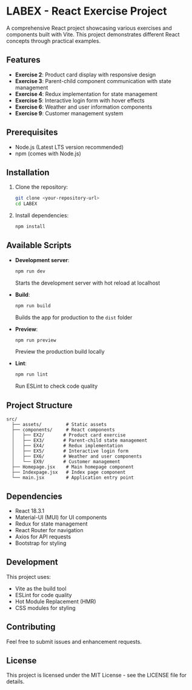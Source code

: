 # LABEX - React Exercise Project

A comprehensive React project showcasing various exercises and components built with Vite. This project demonstrates different React concepts through practical examples.

## Features

- **Exercise 2**: Product card display with responsive design
- **Exercise 3**: Parent-child component communication with state management
- **Exercise 4**: Redux implementation for state management
- **Exercise 5**: Interactive login form with hover effects
- **Exercise 6**: Weather and user information components
- **Exercise 9**: Customer management system

## Prerequisites

- Node.js (Latest LTS version recommended)
- npm (comes with Node.js)

## Installation

1. Clone the repository:
   ```bash
   git clone <your-repository-url>
   cd LABEX
   ```

2. Install dependencies:
   ```bash
   npm install
   ```

## Available Scripts

- **Development server**:
  ```bash
  npm run dev
  ```
  Starts the development server with hot reload at localhost

- **Build**:
  ```bash
  npm run build
  ```
  Builds the app for production to the `dist` folder

- **Preview**:
  ```bash
  npm run preview
  ```
  Preview the production build locally

- **Lint**:
  ```bash
  npm run lint
  ```
  Run ESLint to check code quality

## Project Structure

```
src/
  ├── assets/         # Static assets
  ├── components/     # React components
  │   ├── EX2/       # Product card exercise
  │   ├── EX3/       # Parent-child state management
  │   ├── EX4/       # Redux implementation
  │   ├── EX5/       # Interactive login form
  │   ├── EX6/       # Weather and user components
  │   └── EX9/       # Customer management
  ├── Homepage.jsx    # Main homepage component
  ├── Indexpage.jsx   # Index page component
  └── main.jsx        # Application entry point
```

## Dependencies

- React 18.3.1
- Material-UI (MUI) for UI components
- Redux for state management
- React Router for navigation
- Axios for API requests
- Bootstrap for styling

## Development

This project uses:
- Vite as the build tool
- ESLint for code quality
- Hot Module Replacement (HMR)
- CSS modules for styling

## Contributing

Feel free to submit issues and enhancement requests.

## License

This project is licensed under the MIT License - see the LICENSE file for details.
